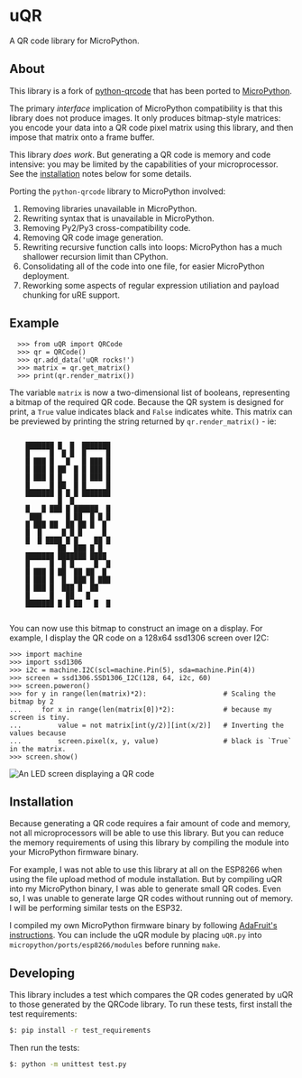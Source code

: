 # uQR

A QR code library for MicroPython.

## About

This library is a fork of [python-qrcode](https://github.com/lincolnloop/python-qrcode) that has been ported to [MicroPython](https://micropython.org/).

The primary *interface* implication of MicroPython compatibility is that this library does not produce images. It only produces bitmap-style matrices: you encode your data into a QR code pixel matrix using this library, and then impose that matrix onto a frame buffer.

This library *does work*. But generating a QR code is memory and code intensive: you may be limited by the capabilities of your microprocessor. See the [installation](#installation) notes below for some details.

Porting the `python-qrcode` library to MicroPython involved:

  1. Removing libraries unavailable in MicroPython.
  2. Rewriting syntax that is unavailable in MicroPython.
  3. Removing Py2/Py3 cross-compatibility code.
  4. Removing QR code image generation.
  5. Rewriting recursive function calls into loops: MicroPython has a much shallower recursion limit than CPython.
  6. Consolidating all of the code into one file, for easier MicroPython deployment.
  7. Reworking some aspects of regular expression utiliation and payload chunking for uRE support.

## Example

```
  >>> from uQR import QRCode
  >>> qr = QRCode()
  >>> qr.add_data('uQR rocks!')
  >>> matrix = qr.get_matrix()
  >>> print(qr.render_matrix())
```

The variable `matrix` is now a two-dimensional list of booleans, representing a bitmap of the required QR code. Because the QR system is designed for print, a `True` value indicates black and `False` indicates white. This matrix can be previewed by printing the string returned by `qr.render_matrix()` - ie:

```

    ███████ █  █  ███████    
    █     █  █ █  █     █    
    █ ███ █   █   █ ███ █    
    █ ███ █ ██  █ █ ███ █    
    █ ███ █ █   █ █ ███ █    
    █     █ ██  █ █     █    
    ███████ █ █ █ ███████    
            █  █             
    █   █ ███ █ ██████  █    
     ███      █ ██  █ █ █    
    █ ███ ██  ██ ██ █  █     
    █  █     █ █ █     █     
    █  █ ████ █ █    ██ █    
            ██  ███ █ █      
    ███████ ███████ ████     
    █     █  █ █     █  █    
    █ ███ █ ██  ██ ██  █     
    █ ███ █  █  ███ █ ███    
    █ ███ █  ███ █  ██       
    █     █   ██   █         
    ███████ █ █ ██   █  █    


```

You can now use this bitmap to construct an image on a display. For example, I display the QR code on a 128x64  ssd1306 screen over I2C:


```
>>> import machine
>>> import ssd1306
>>> i2c = machine.I2C(scl=machine.Pin(5), sda=machine.Pin(4))
>>> screen = ssd1306.SSD1306_I2C(128, 64, i2c, 60)
>>> screen.poweron()
>>> for y in range(len(matrix)*2):                   # Scaling the bitmap by 2
...     for x in range(len(matrix[0])*2):            # because my screen is tiny.
...         value = not matrix[int(y/2)][int(x/2)]   # Inverting the values because
...         screen.pixel(x, y, value)                # black is `True` in the matrix.
>>> screen.show()                                    
```

![An LED screen displaying a QR code](docs/uQRRocks.png)

## Installation

Because generating a QR code requires a fair amount of code and memory, not all microprocessors will be able to use this library. But you can reduce the memory requirements of using this library by compiling the module into your MicroPython firmware binary.

For example, I was not able to use this library at all on the ESP8266 when using the file upload method of module installation. But by compiling uQR into my MicroPython binary, I was able to generate small QR codes. Even so, I was unable to generate large QR codes without running out of memory. I will be performing similar tests on the ESP32.

I compiled my own MicroPython firmware binary by following [AdaFruit's instructions](https://learn.adafruit.com/building-and-running-micropython-on-the-esp8266/build-firmware). You can include the uQR module by placing `uQR.py` into `micropython/ports/esp8266/modules` before running `make`.

## Developing

This library includes a test which compares the QR codes generated by uQR to those generated by the QRCode library. To run these tests, first install the test requirements:  
```bash
$: pip install -r test_requirements
```

Then run the tests:  
```bash
$: python -m unittest test.py
```


